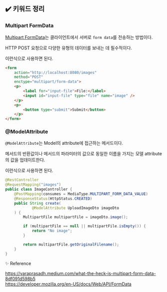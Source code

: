 ## ✔️ 키워드 정리

### Multipart FormData

[Multipart FormData](https://dev.to/aurelmegn/multipartformdata-why-is-it-recommended-461n)는 클라이언트에서 서버로 `form data`를 전송하는 방법이다.

HTTP POST 요청으로 다양한 유형의 데이터를 보내는 데 필수적이다.

이런식으로 사용하면 된다.

```html
<form
	action="http://localhost:8080/images"
	method="POST"
	enctype="multipart/form-data">
	<p>
		<label for="input-file">File:</label>
		<input id="input-file" type="file" name="image" />
	</p>
	<p>
		<button type="submit">Submit</button>
	</p>
</form>
```

### @ModelAttribute

`@ModelAttribute`는 Model의 attribute에 접근하는 메서드이다.

메서드의 반환값이나 메서드의 파라미터의 값으로 동일한 이름을 가지는 모델 attribute의 값을 업데이트한다.

이런식으로 사용하면 된다.

```java
@RestController
@RequestMapping("images")
public class ImageController {
    @PostMapping(consumes = MediaType.MULTIPART_FORM_DATA_VALUE)
    @ResponseStatus(HttpStatus.CREATED)
    public String create(
            @ModelAttribute UploadImageDto imageDto
    ) {
        MultipartFile multipartFile = imageDto.image();

        if (multipartFile == null || multipartFile.isEmpty()) {
            return "No image";
        }

        return multipartFile.getOriginalFilename();
    }
}
```

✨ Reference

https://varaprasadh.medium.com/what-the-heck-is-multipart-form-data-8df091d598b5<br/>
https://developer.mozilla.org/en-US/docs/Web/API/FormData
